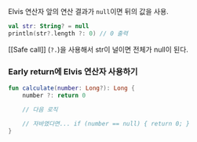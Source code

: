 Elvis 연산자 앞의 연산 결과가 `null`이면 뒤의 값을 사용.
```kotlin
val str: String? = null
println(str?.length ?: 0) // 0 출력
```
[[Safe call]] (`?.`)을 사용해서 str이 널이면 전체가 null이 된다.
### Early return에 Elvis 연산자 사용하기

```kotlin
fun calculate(number: Long?): Long {
	number ?: return 0

	// 다음 로직

	// 자바였다면... if (number == null) { return 0; }
}
```